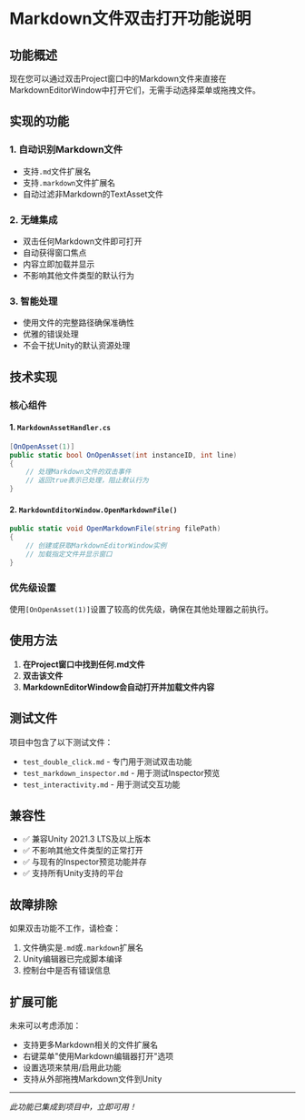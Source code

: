# Markdown文件双击打开功能说明

## 功能概述

现在您可以通过双击Project窗口中的Markdown文件来直接在MarkdownEditorWindow中打开它们，无需手动选择菜单或拖拽文件。

## 实现的功能

### 1. **自动识别Markdown文件**
- 支持`.md`文件扩展名
- 支持`.markdown`文件扩展名
- 自动过滤非Markdown的TextAsset文件

### 2. **无缝集成**
- 双击任何Markdown文件即可打开
- 自动获得窗口焦点
- 内容立即加载并显示
- 不影响其他文件类型的默认行为

### 3. **智能处理**
- 使用文件的完整路径确保准确性
- 优雅的错误处理
- 不会干扰Unity的默认资源处理

## 技术实现

### 核心组件

#### 1. `MarkdownAssetHandler.cs`
```csharp
[OnOpenAsset(1)]
public static bool OnOpenAsset(int instanceID, int line)
{
    // 处理Markdown文件的双击事件
    // 返回true表示已处理，阻止默认行为
}
```

#### 2. `MarkdownEditorWindow.OpenMarkdownFile()`
```csharp
public static void OpenMarkdownFile(string filePath)
{
    // 创建或获取MarkdownEditorWindow实例
    // 加载指定文件并显示窗口
}
```

### 优先级设置

使用`[OnOpenAsset(1)]`设置了较高的优先级，确保在其他处理器之前执行。

## 使用方法

1. **在Project窗口中找到任何.md文件**
2. **双击该文件**
3. **MarkdownEditorWindow会自动打开并加载文件内容**

## 测试文件

项目中包含了以下测试文件：
- `test_double_click.md` - 专门用于测试双击功能
- `test_markdown_inspector.md` - 用于测试Inspector预览
- `test_interactivity.md` - 用于测试交互功能

## 兼容性

- ✅ 兼容Unity 2021.3 LTS及以上版本
- ✅ 不影响其他文件类型的正常打开
- ✅ 与现有的Inspector预览功能并存
- ✅ 支持所有Unity支持的平台

## 故障排除

如果双击功能不工作，请检查：
1. 文件确实是`.md`或`.markdown`扩展名
2. Unity编辑器已完成脚本编译
3. 控制台中是否有错误信息

## 扩展可能

未来可以考虑添加：
- 支持更多Markdown相关的文件扩展名
- 右键菜单"使用Markdown编辑器打开"选项
- 设置选项来禁用/启用此功能
- 支持从外部拖拽Markdown文件到Unity

---

*此功能已集成到项目中，立即可用！*
